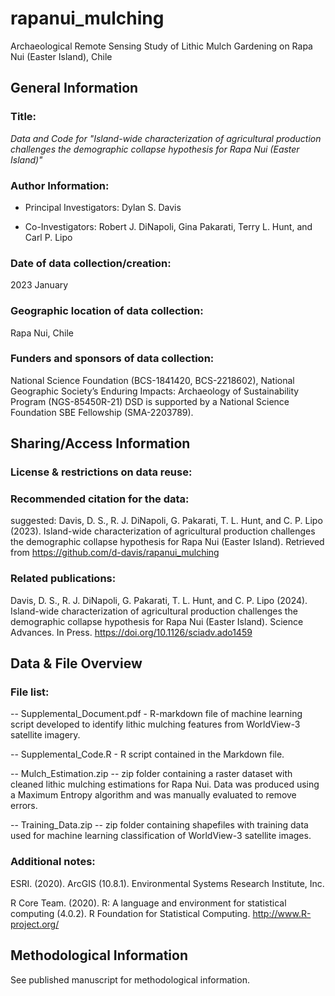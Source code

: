 # rapanui_mulching
Archaeological Remote Sensing Study of Lithic Mulch Gardening on Rapa Nui (Easter Island), Chile

General Information
------------------

### Title:

*Data and Code for "Island-wide characterization of agricultural production challenges the demographic collapse hypothesis for Rapa Nui (Easter Island)"*

### Author Information:

- Principal Investigators: Dylan S. Davis

- Co-Investigators: Robert J. DiNapoli, Gina Pakarati, Terry L. Hunt, and Carl P. Lipo

### Date of data collection/creation:

2023 January

### Geographic location of data collection:

Rapa Nui, Chile

### Funders and sponsors of data collection:

National Science Foundation (BCS-1841420, BCS-2218602), National Geographic Society’s Enduring Impacts: Archaeology of Sustainability Program (NGS-85450R-21)
DSD is supported by a National Science Foundation SBE Fellowship (SMA-2203789). 

Sharing/Access Information
--------------------------

### License & restrictions on data reuse:
<!-- Creative Commons Attribution 4.0 International (CC BY 4.0)  -->

### Recommended citation for the data:
suggested: Davis, D. S., R. J. DiNapoli, G. Pakarati, T. L. Hunt, and C. P. Lipo (2023). Island-wide characterization of agricultural production challenges the demographic collapse hypothesis for Rapa Nui (Easter Island). Retrieved from https://github.com/d-davis/rapanui_mulching


### Related publications:
Davis, D. S., R. J. DiNapoli, G. Pakarati, T. L. Hunt, and C. P. Lipo (2024). Island-wide characterization of agricultural production challenges the demographic collapse hypothesis for Rapa Nui (Easter Island). Science Advances. In Press. https://doi.org/10.1126/sciadv.ado1459
 
Data & File Overview
--------------------

### File list:
-- Supplemental_Document.pdf - R-markdown file of machine learning script developed to identify lithic mulching features from WorldView-3 satellite imagery.

-- Supplemental_Code.R - R script contained in the Markdown file.

-- Mulch_Estimation.zip -- zip folder containing a raster dataset with cleaned lithic mulching estimations for Rapa Nui. Data was produced using a Maximum Entropy algorithm and was manually evaluated to remove errors.

-- Training_Data.zip -- zip folder containing shapefiles with training data used for machine learning classification of WorldView-3 satellite images.

### Additional notes:

ESRI. (2020). ArcGIS (10.8.1). Environmental Systems Research Institute, Inc.

R Core Team. (2020). R: A language and environment for statistical computing (4.0.2). R Foundation for Statistical Computing. http://www.R-project.org/


Methodological Information
--------------------------

See published manuscript for methodological information.
